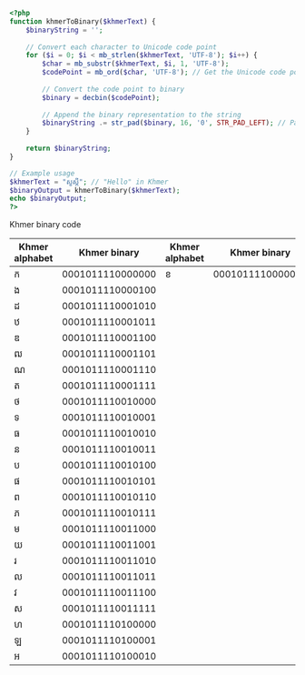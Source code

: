 ```php
<?php
function khmerToBinary($khmerText) {
    $binaryString = '';
    
    // Convert each character to Unicode code point
    for ($i = 0; $i < mb_strlen($khmerText, 'UTF-8'); $i++) {
        $char = mb_substr($khmerText, $i, 1, 'UTF-8');
        $codePoint = mb_ord($char, 'UTF-8'); // Get the Unicode code point
        
        // Convert the code point to binary
        $binary = decbin($codePoint);
        
        // Append the binary representation to the string
        $binaryString .= str_pad($binary, 16, '0', STR_PAD_LEFT); // Pad to 16 bits
    }
    
    return $binaryString;
}

// Example usage
$khmerText = "សួស្ដី"; // "Hello" in Khmer
$binaryOutput = khmerToBinary($khmerText);
echo $binaryOutput;
?>

```
<p>Khmer binary code</p>
<table>
  <thead>
    <tr>
      <th>Khmer alphabet</th>
      <th>Khmer binary</th>
      <th>Khmer alphabet</th>
      <th>Khmer binary</th>
      <th>Khmer alphabet</th>
      <th>Khmer binary</th>
      <th>Khmer alphabet</th>
      <th>Khmer binary</th>
    </tr>
  </thead>
  <tbody>
    <tr>
      <td>ក</td>
      <td>0001011110000000</td>
        <td>ខ</td>
        <td>0001011110000001</td>
        <td>គ</td>
        <td>0001011110000010</td>
        <td>ឃ</td>
        <td>0001011110000011</td>
    </tr>
    <tr>
      <td>ង</td>
        <td>0001011110000100</td>
    </tr>
    <tr>
      <td>ដ</td>
        <td>0001011110001010</td>
    </tr>
      <tr>
      <td>ឋ</td>
        <td>0001011110001011</td>
    </tr>
      <tr>
      <td>ឌ</td>
        <td>0001011110001100</td>
    </tr>
      <tr>
      <td>ឍ</td>
        <td>0001011110001101</td>
    </tr>
      <tr>
      <td>ណ</td>
        <td>0001011110001110</td>
    </tr>
      <tr>
      <td>ត</td>
        <td>0001011110001111</td>
    </tr>
      <tr>
      <td>ថ</td>
        <td>0001011110010000</td>
    </tr>
      <tr>
      <td>ទ</td>
        <td>0001011110010001</td>
    </tr>
      <tr>
      <td>ធ</td>
        <td>0001011110010010</td>
    </tr>
      <tr>
      <td>ន</td>
        <td>0001011110010011</td>
    </tr>
      <tr>
      <td>ប</td>
        <td>0001011110010100</td>
    </tr>
      <tr>
      <td>ផ</td>
        <td>0001011110010101</td>
    </tr>
      <tr>
      <td>ព</td>
        <td>0001011110010110</td>
    </tr>
      <tr>
      <td>ភ</td>
        <td>0001011110010111</td>
    </tr>
      <tr>
      <td>ម</td>
        <td>0001011110011000</td>
    </tr>
      <tr>
      <td>យ</td>
        <td>0001011110011001</td>
    </tr>
      <tr>
      <td>រ</td>
        <td>0001011110011010</td>
    </tr>
      <tr>
      <td>ល</td>
        <td>0001011110011011</td>
    </tr>
      <tr>
      <td>វ</td>
        <td>0001011110011100</td>
    </tr>
      <tr>
      <td>ស</td>
        <td>0001011110011111</td>
    </tr>
      <tr>
      <td>ហ</td>
        <td>0001011110100000</td>
    </tr>
      <tr>
      <td>ឡ</td>
        <td>0001011110100001</td>
    </tr>
      <tr>
      <td>អ</td>
        <td>0001011110100010</td>
    </tr>
  </tbody>
</table>
